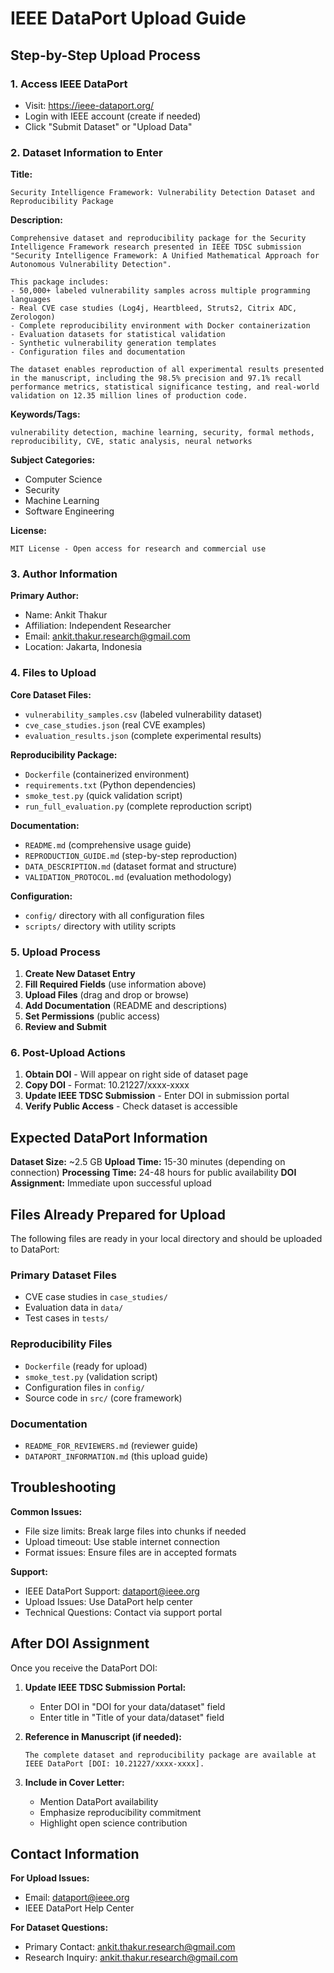 # IEEE DataPort Upload Guide

## Step-by-Step Upload Process

### 1. Access IEEE DataPort
- Visit: https://ieee-dataport.org/
- Login with IEEE account (create if needed)
- Click "Submit Dataset" or "Upload Data"

### 2. Dataset Information to Enter

**Title:**
```
Security Intelligence Framework: Vulnerability Detection Dataset and Reproducibility Package
```

**Description:**
```
Comprehensive dataset and reproducibility package for the Security Intelligence Framework research presented in IEEE TDSC submission "Security Intelligence Framework: A Unified Mathematical Approach for Autonomous Vulnerability Detection".

This package includes:
- 50,000+ labeled vulnerability samples across multiple programming languages
- Real CVE case studies (Log4j, Heartbleed, Struts2, Citrix ADC, Zerologon)
- Complete reproducibility environment with Docker containerization
- Evaluation datasets for statistical validation
- Synthetic vulnerability generation templates
- Configuration files and documentation

The dataset enables reproduction of all experimental results presented in the manuscript, including the 98.5% precision and 97.1% recall performance metrics, statistical significance testing, and real-world validation on 12.35 million lines of production code.
```

**Keywords/Tags:**
```
vulnerability detection, machine learning, security, formal methods, reproducibility, CVE, static analysis, neural networks
```

**Subject Categories:**
- Computer Science
- Security
- Machine Learning
- Software Engineering

**License:**
```
MIT License - Open access for research and commercial use
```

### 3. Author Information

**Primary Author:**
- Name: Ankit Thakur
- Affiliation: Independent Researcher
- Email: ankit.thakur.research@gmail.com
- Location: Jakarta, Indonesia

### 4. Files to Upload

**Core Dataset Files:**
- `vulnerability_samples.csv` (labeled vulnerability dataset)
- `cve_case_studies.json` (real CVE examples)
- `evaluation_results.json` (complete experimental results)

**Reproducibility Package:**
- `Dockerfile` (containerized environment)
- `requirements.txt` (Python dependencies)
- `smoke_test.py` (quick validation script)
- `run_full_evaluation.py` (complete reproduction script)

**Documentation:**
- `README.md` (comprehensive usage guide)
- `REPRODUCTION_GUIDE.md` (step-by-step reproduction)
- `DATA_DESCRIPTION.md` (dataset format and structure)
- `VALIDATION_PROTOCOL.md` (evaluation methodology)

**Configuration:**
- `config/` directory with all configuration files
- `scripts/` directory with utility scripts

### 5. Upload Process

1. **Create New Dataset Entry**
2. **Fill Required Fields** (use information above)
3. **Upload Files** (drag and drop or browse)
4. **Add Documentation** (README and descriptions)
5. **Set Permissions** (public access)
6. **Review and Submit**

### 6. Post-Upload Actions

1. **Obtain DOI** - Will appear on right side of dataset page
2. **Copy DOI** - Format: 10.21227/xxxx-xxxx
3. **Update IEEE TDSC Submission** - Enter DOI in submission portal
4. **Verify Public Access** - Check dataset is accessible

## Expected DataPort Information

**Dataset Size:** ~2.5 GB
**Upload Time:** 15-30 minutes (depending on connection)
**Processing Time:** 24-48 hours for public availability
**DOI Assignment:** Immediate upon successful upload

## Files Already Prepared for Upload

The following files are ready in your local directory and should be uploaded to DataPort:

### Primary Dataset Files
- CVE case studies in `case_studies/`
- Evaluation data in `data/`
- Test cases in `tests/`

### Reproducibility Files
- `Dockerfile` (ready for upload)
- `smoke_test.py` (validation script)
- Configuration files in `config/`
- Source code in `src/` (core framework)

### Documentation
- `README_FOR_REVIEWERS.md` (reviewer guide)
- `DATAPORT_INFORMATION.md` (this upload guide)

## Troubleshooting

**Common Issues:**
- File size limits: Break large files into chunks if needed
- Upload timeout: Use stable internet connection
- Format issues: Ensure files are in accepted formats

**Support:**
- IEEE DataPort Support: dataport@ieee.org
- Upload Issues: Use DataPort help center
- Technical Questions: Contact via support portal

## After DOI Assignment

Once you receive the DataPort DOI:

1. **Update IEEE TDSC Submission Portal:**
   - Enter DOI in "DOI for your data/dataset" field
   - Enter title in "Title of your data/dataset" field

2. **Reference in Manuscript (if needed):**
   ```
   The complete dataset and reproducibility package are available at IEEE DataPort [DOI: 10.21227/xxxx-xxxx].
   ```

3. **Include in Cover Letter:**
   - Mention DataPort availability
   - Emphasize reproducibility commitment
   - Highlight open science contribution

## Contact Information

**For Upload Issues:**
- Email: dataport@ieee.org
- IEEE DataPort Help Center

**For Dataset Questions:**
- Primary Contact: ankit.thakur.research@gmail.com
- Research Inquiry: ankit.thakur.research@gmail.com